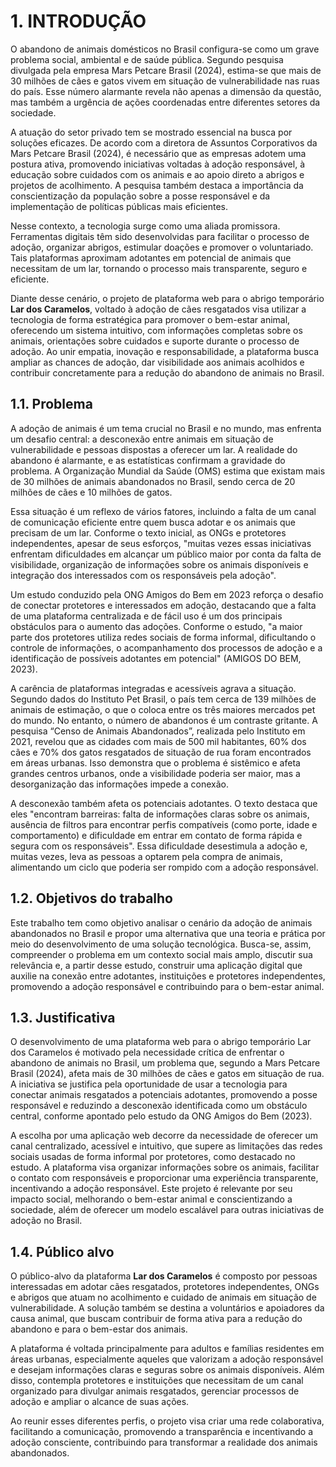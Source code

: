 # 1. INTRODUÇÃO

   O abandono de animais domésticos no Brasil configura-se como um grave problema social, ambiental e de saúde pública. Segundo pesquisa divulgada pela empresa Mars Petcare Brasil (2024), estima-se que mais de 30 milhões de cães e gatos vivem em situação de vulnerabilidade nas ruas do país. Esse número alarmante revela não apenas a dimensão da questão, mas também a urgência de ações coordenadas entre diferentes setores da sociedade.

   A atuação do setor privado tem se mostrado essencial na busca por soluções eficazes. De acordo com a diretora de Assuntos Corporativos da Mars Petcare Brasil (2024), é necessário que as empresas adotem uma postura ativa, promovendo iniciativas voltadas à adoção responsável, à educação sobre cuidados com os animais e ao apoio direto a abrigos e projetos de acolhimento. A pesquisa também destaca a importância da conscientização da população sobre a posse responsável e da implementação de políticas públicas mais eficientes.

   Nesse contexto, a tecnologia surge como uma aliada promissora. Ferramentas digitais têm sido desenvolvidas para facilitar o processo de adoção, organizar abrigos, estimular doações e promover o voluntariado. Tais plataformas aproximam adotantes em potencial de animais que necessitam de um lar, tornando o processo mais transparente, seguro e eficiente.

   Diante desse cenário, o projeto de plataforma web para o abrigo temporário **Lar dos Caramelos**, voltado à adoção de cães resgatados visa utilizar a tecnologia de forma estratégica para promover o bem-estar animal, oferecendo um sistema intuitivo, com informações completas sobre os animais, orientações sobre cuidados e suporte durante o processo de adoção. Ao unir empatia, inovação e responsabilidade, a plataforma busca ampliar as chances de adoção, dar visibilidade aos animais acolhidos e contribuir concretamente para a redução do abandono de animais no Brasil.



## 1.1. Problema

  A adoção de animais é um tema crucial no Brasil e no mundo, mas enfrenta um desafio central: a desconexão entre animais em situação de vulnerabilidade e pessoas dispostas a oferecer um lar. A realidade do abandono é alarmante, e as estatísticas confirmam a gravidade do problema. A Organização Mundial da Saúde (OMS) estima que existam mais de 30 milhões de animais abandonados no Brasil, sendo cerca de 20 milhões de cães e 10 milhões de gatos.

Essa situação é um reflexo de vários fatores, incluindo a falta de um canal de comunicação eficiente entre quem busca adotar e os animais que precisam de um lar. Conforme o texto inicial, as ONGs e protetores independentes, apesar de seus esforços, "muitas vezes essas iniciativas enfrentam dificuldades em alcançar um público maior por conta da falta de visibilidade, organização de informações sobre os animais disponíveis e integração dos interessados com os responsáveis pela adoção".

Um estudo conduzido pela ONG Amigos do Bem em 2023 reforça o desafio de conectar protetores e interessados em adoção, destacando que a falta de uma plataforma centralizada e de fácil uso é um dos principais obstáculos para o aumento das adoções. Conforme o estudo, "a maior parte dos protetores utiliza redes sociais de forma informal, dificultando o controle de informações, o acompanhamento dos processos de adoção e a identificação de possíveis adotantes em potencial" (AMIGOS DO BEM, 2023).

A carência de plataformas integradas e acessíveis agrava a situação. Segundo dados do Instituto Pet Brasil, o país tem cerca de 139 milhões de animais de estimação, o que o coloca entre os três maiores mercados pet do mundo. No entanto, o número de abandonos é um contraste gritante. A pesquisa “Censo de Animais Abandonados”, realizada pelo Instituto em 2021, revelou que as cidades com mais de 500 mil habitantes, 60% dos cães e 70% dos gatos resgatados de situação de rua foram encontrados em áreas urbanas. Isso demonstra que o problema é sistêmico e afeta grandes centros urbanos, onde a visibilidade poderia ser maior, mas a desorganização das informações impede a conexão.

A desconexão também afeta os potenciais adotantes. O texto destaca que eles "encontram barreiras: falta de informações claras sobre os animais, ausência de filtros para encontrar perfis compatíveis (como porte, idade e comportamento) e dificuldade em entrar em contato de forma rápida e segura com os responsáveis". Essa dificuldade desestimula a adoção e, muitas vezes, leva as pessoas a optarem pela compra de animais, alimentando um ciclo que poderia ser rompido com a adoção responsável.


## 1.2. Objetivos do trabalho

Este trabalho tem como objetivo analisar o cenário da adoção de animais abandonados no Brasil e propor uma alternativa que una teoria e prática por meio do desenvolvimento de uma solução tecnológica. Busca-se, assim, compreender o problema em um contexto social mais amplo, discutir sua relevância e, a partir desse estudo, construir uma aplicação digital que auxilie na conexão entre adotantes, instituições e protetores independentes, promovendo a adoção responsável e contribuindo para o bem-estar animal.


## 1.3. Justificativa

O desenvolvimento de uma plataforma web para o abrigo temporário Lar dos Caramelos é motivado pela necessidade crítica de enfrentar o abandono de animais no Brasil, um problema que, segundo a Mars Petcare Brasil (2024), afeta mais de 30 milhões de cães e gatos em situação de rua. A iniciativa se justifica pela oportunidade de usar a tecnologia para conectar animais resgatados a potenciais adotantes, promovendo a posse responsável e reduzindo a desconexão identificada como um obstáculo central, conforme apontado pelo estudo da ONG Amigos do Bem (2023).

A escolha por uma aplicação web decorre da necessidade de oferecer um canal centralizado, acessível e intuitivo, que supere as limitações das redes sociais usadas de forma informal por protetores, como destacado no estudo. A plataforma visa organizar informações sobre os animais, facilitar o contato com responsáveis e proporcionar uma experiência transparente, incentivando a adoção responsável. Este projeto é relevante por seu impacto social, melhorando o bem-estar animal e conscientizando a sociedade, além de oferecer um modelo escalável para outras iniciativas de adoção no Brasil.

## 1.4. Público alvo

O público-alvo da plataforma **Lar dos Caramelos** é composto por pessoas interessadas em adotar cães resgatados, protetores independentes, ONGs e abrigos que atuam no acolhimento e cuidado de animais em situação de vulnerabilidade. A solução também se destina a voluntários e apoiadores da causa animal, que buscam contribuir de forma ativa para a redução do abandono e para o bem-estar dos animais.

A plataforma é voltada principalmente para adultos e famílias residentes em áreas urbanas, especialmente aqueles que valorizam a adoção responsável e desejam informações claras e seguras sobre os animais disponíveis. Além disso, contempla protetores e instituições que necessitam de um canal organizado para divulgar animais resgatados, gerenciar processos de adoção e ampliar o alcance de suas ações.

Ao reunir esses diferentes perfis, o projeto visa criar uma rede colaborativa, facilitando a comunicação, promovendo a transparência e incentivando a adoção consciente, contribuindo para transformar a realidade dos animais abandonados.

